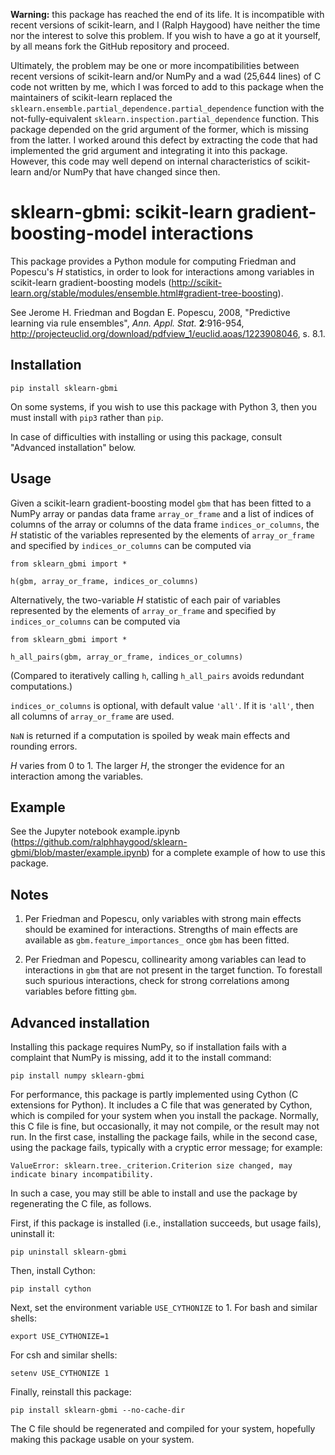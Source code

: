 **Warning:** this package has reached the end of its life.
It is incompatible with recent versions of scikit-learn, and I (Ralph Haygood) have neither the time nor the interest to solve this problem.
If you wish to have a go at it yourself, by all means fork the GitHub repository and proceed.

Ultimately, the problem may be one or more incompatibilities between recent versions of scikit-learn and/or NumPy and a wad (25,644 lines) of C code not written by me, which I was forced to add to this package when the maintainers of scikit-learn replaced the `sklearn.ensemble.partial_dependence.partial_dependence` function with the not-fully-equivalent `sklearn.inspection.partial_dependence` function.
This package depended on the grid argument of the former, which is missing from the latter.
I worked around this defect by extracting the code that had implemented the grid argument and integrating it into this package.
However, this code may well depend on internal characteristics of scikit-learn and/or NumPy that have changed since then.


sklearn-gbmi: scikit-learn gradient-boosting-model interactions
===============================================================

This package provides a Python module for computing Friedman and Popescu's *H* statistics, in order to look for
interactions among variables in scikit-learn gradient-boosting models
(http://scikit-learn.org/stable/modules/ensemble.html#gradient-tree-boosting).

See Jerome H. Friedman and Bogdan E. Popescu, 2008, "Predictive learning via rule ensembles", *Ann. Appl. Stat.*
**2**:916-954, http://projecteuclid.org/download/pdfview_1/euclid.aoas/1223908046, s. 8.1.


Installation
------------

    pip install sklearn-gbmi

On some systems, if you wish to use this package with Python 3, then you must install with `pip3` rather than `pip`.

In case of difficulties with installing or using this package, consult "Advanced installation" below.


Usage
-----

Given a scikit-learn gradient-boosting model `gbm` that has been fitted to a NumPy array or pandas data frame
`array_or_frame` and a list of indices of columns of the array or columns of the data frame `indices_or_columns`, the
*H* statistic of the variables represented by the elements of `array_or_frame` and specified by `indices_or_columns` can
be computed via

    from sklearn_gbmi import *

    h(gbm, array_or_frame, indices_or_columns)

Alternatively, the two-variable *H* statistic of each pair of variables represented by the elements of `array_or_frame`
and specified by `indices_or_columns` can be computed via

    from sklearn_gbmi import *

    h_all_pairs(gbm, array_or_frame, indices_or_columns)

(Compared to iteratively calling `h`, calling `h_all_pairs` avoids redundant computations.)

`indices_or_columns` is optional, with default value `'all'`. If it is `'all'`, then all columns of `array_or_frame` are
used.

`NaN` is returned if a computation is spoiled by weak main effects and rounding errors.

*H* varies from 0 to 1. The larger *H*, the stronger the evidence for an interaction among the variables.


Example
-------

See the Jupyter notebook example.ipynb (https://github.com/ralphhaygood/sklearn-gbmi/blob/master/example.ipynb) for a
complete example of how to use this package.


Notes
-----

1. Per Friedman and Popescu, only variables with strong main effects should be examined for interactions. Strengths of
main effects are available as `gbm.feature_importances_` once `gbm` has been fitted.

2. Per Friedman and Popescu, collinearity among variables can lead to interactions in `gbm` that are not present in the
target function. To forestall such spurious interactions, check for strong correlations among variables before fitting
`gbm`.


Advanced installation
---------------------

Installing this package requires NumPy, so if installation fails with a complaint that NumPy is missing, add it to the
install command:

    pip install numpy sklearn-gbmi

For performance, this package is partly implemented using Cython (C extensions for Python). It includes a C file that
was generated by Cython, which is compiled for your system when you install the package. Normally, this C file is fine,
but occasionally, it may not compile, or the result may not run. In the first case, installing the package fails, while
in the second case, using the package fails, typically with a cryptic error message; for example:

    ValueError: sklearn.tree._criterion.Criterion size changed, may indicate binary incompatibility.

In such a case, you may still be able to install and use the package by regenerating the C file, as follows.

First, if this package is installed (i.e., installation succeeds, but usage fails), uninstall it:

    pip uninstall sklearn-gbmi

Then, install Cython:

    pip install cython

Next, set the environment variable `USE_CYTHONIZE` to 1. For bash and similar shells:

    export USE_CYTHONIZE=1

For csh and similar shells:

    setenv USE_CYTHONIZE 1

Finally, reinstall this package:

    pip install sklearn-gbmi --no-cache-dir

The C file should be regenerated and compiled for your system, hopefully making this package usable on your system.

